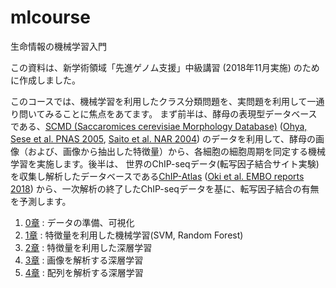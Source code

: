 # mlcourse
生命情報の機械学習入門

この資料は、新学術領域「先進ゲノム支援」中級講習 (2018年11月実施) のために作成しました。

このコースでは、機械学習を利用したクラス分類問題を、実問題を利用して一通り問いてみることに焦点をあてます。
まず前半は、酵母の表現型データベースである、[SCMD (Saccaromices cerevisiae Morphology Database)](http://scmd.gi.k.u-tokyo.ac.jp/datamine/) ([Ohya, Sese et al. PNAS 2005](http://www.pnas.org/content/102/52/19015), [Saito et al. NAR 2004](https://academic.oup.com/nar/article/32/suppl_1/D319/2505341)) のデータを利用して、酵母の画像（および、画像から抽出した特徴量）から、各細胞の細胞周期を同定する機械学習を実施します。後半は、
世界のChIP-seqデータ(転写因子結合サイト実験)を収集し解析したデータベースである[ChIP-Atlas](https://chip-atlas.org/) ([Oki et al. EMBO reports 2018](http://embor.embopress.org/content/early/2018/11/07/embr.201846255)) 
から、一次解析の終了したChIP-seqデータを基に、転写因子結合の有無を予測します。

1. [0章](https://github.com/HumanomeLab/mlcourse/blob/master/0_data_prep_and_visualization.ipynb) : データの準備、可視化
2. [1章](https://github.com/HumanomeLab/mlcourse/blob/master/1_machine_learning_with_features.ipynb) : 特徴量を利用した機械学習(SVM, Random Forest)
3. [2章](https://github.com/HumanomeLab/mlcourse/blob/master/2_deep_learning_for_features.ipynb) : 特徴量を利用した深層学習
4. [3章](https://github.com/HumanomeLab/mlcourse/blob/master/3_deep_learning_for_images.ipynb) : 画像を解析する深層学習
5. [4章](https://github.com/HumanomeLab/mlcourse/blob/master/4_deep_learning_for_sequences.ipynb) : 配列を解析する深層学習
